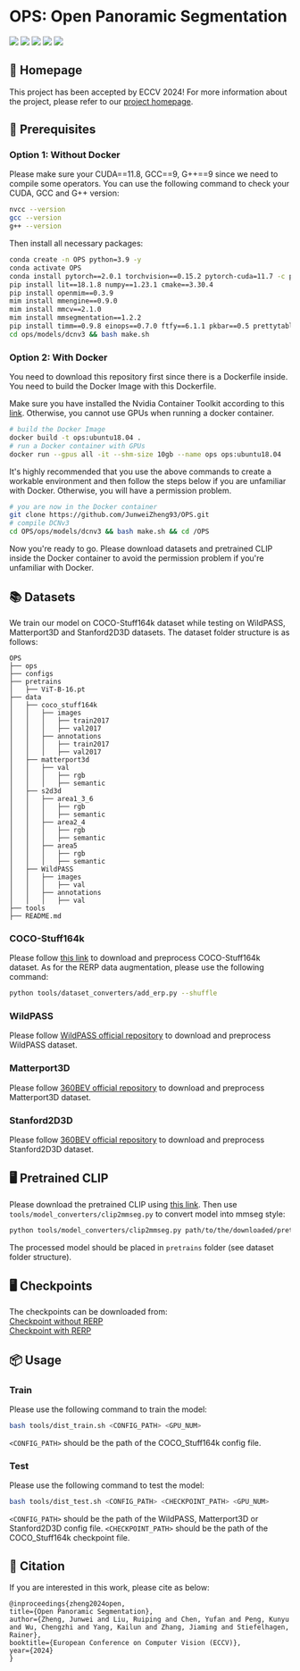 # OPS: Open Panoramic Segmentation

<p>
<a href="https://arxiv.org/pdf/2407.02685">
    <img src="https://img.shields.io/badge/PDF-arXiv-brightgreen" /></a>
<a href="https://junweizheng93.github.io/publications/OPS/OPS.html">
    <img src="https://img.shields.io/badge/Project-Homepage-red" /></a>
<a href="https://pytorch.org/">
    <img src="https://img.shields.io/badge/Framework-PyTorch-orange" /></a>
<a href="https://github.com/open-mmlab/mmsegmentation">
    <img src="https://img.shields.io/badge/Framework-mmsegmentation%201.x-yellowgreen" /></a>
<a href="https://github.com/JunweiZheng93/OPS/blob/main/LICENSE">
    <img src="https://img.shields.io/badge/License-Apache_2.0-blue.svg" /></a>
</p>


## 🏡 Homepage

This project has been accepted by ECCV 2024! For more information about the project, please refer to our [project homepage](https://junweizheng93.github.io/publications/OPS/OPS.html).

## 🔧 Prerequisites

### Option 1: Without Docker

Please make sure your CUDA==11.8, GCC==9, G++==9 since we need to compile some operators. You can use the following command to check your CUDA, GCC and G++ version:

```bash
nvcc --version
gcc --version
g++ --version
```

Then install all necessary packages:

```bash
conda create -n OPS python=3.9 -y
conda activate OPS
conda install pytorch==2.0.1 torchvision==0.15.2 pytorch-cuda=11.7 -c pytorch -c nvidia -y
pip install lit==18.1.8 numpy==1.23.1 cmake==3.30.4
pip install openmim==0.3.9
mim install mmengine==0.9.0
mim install mmcv==2.1.0
mim install mmsegmentation==1.2.2
pip install timm==0.9.8 einops==0.7.0 ftfy==6.1.1 pkbar==0.5 prettytable==3.9.0 py360convert==0.1.0 regex==2023.10.3 six==1.16.0
cd ops/models/dcnv3 && bash make.sh
```

### Option 2: With Docker

You need to download this repository first since there is a Dockerfile inside. You need to build the Docker Image with this Dockerfile.

Make sure you have installed the Nvidia Container Toolkit according to this [link](https://stackoverflow.com/questions/75118992/docker-error-response-from-daemon-could-not-select-device-driver-with-capab). Otherwise, you cannot use GPUs when running a docker container.

```bash
# build the Docker Image
docker build -t ops:ubuntu18.04 .
# run a Docker container with GPUs
docker run --gpus all -it --shm-size 10gb --name ops ops:ubuntu18.04
```

It's highly recommended that you use the above commands to create a workable environment and then follow the steps below if you are unfamiliar with Docker. Otherwise, you will have a permission problem.

```bash
# you are now in the Docker container
git clone https://github.com/JunweiZheng93/OPS.git
# compile DCNv3
cd OPS/ops/models/dcnv3 && bash make.sh && cd /OPS
```
Now you're ready to go. Please download datasets and pretrained CLIP inside the Docker container to avoid the permission problem if you're unfamiliar with Docker.

## 📚 Datasets

We train our model on COCO-Stuff164k dataset while testing on WildPASS, Matterport3D and Stanford2D3D datasets.
The dataset folder structure is as follows:

```
OPS
├── ops
├── configs
├── pretrains
│   ├── ViT-B-16.pt
├── data
│   ├── coco_stuff164k
│   │   ├── images
│   │   │   ├── train2017
│   │   │   ├── val2017
│   │   ├── annotations
│   │   │   ├── train2017
│   │   │   ├── val2017
│   ├── matterport3d
│   │   ├── val
│   │   │   ├── rgb
│   │   │   ├── semantic
│   ├── s2d3d
│   │   ├── area1_3_6
│   │   │   ├── rgb
│   │   │   ├── semantic
│   │   ├── area2_4
│   │   │   ├── rgb
│   │   │   ├── semantic
│   │   ├── area5
│   │   │   ├── rgb
│   │   │   ├── semantic
│   ├── WildPASS
│   │   ├── images
│   │   │   ├── val
│   │   ├── annotations
│   │   │   ├── val
├── tools
├── README.md
```

### COCO-Stuff164k

Please follow [this link](https://github.com/open-mmlab/mmsegmentation/blob/main/docs/en/user_guides/2_dataset_prepare.md#coco-stuff-164k) to download
and preprocess COCO-Stuff164k dataset. As for the RERP data augmentation, please use the following command:

```bash
python tools/dataset_converters/add_erp.py --shuffle
```

### WildPASS

Please follow [WildPASS official repository](https://github.com/elnino9ykl/WildPASS) to download
and preprocess WildPASS dataset.

### Matterport3D

Please follow [360BEV official repository](https://github.com/jamycheung/360BEV) to download
and preprocess Matterport3D dataset.

### Stanford2D3D

Please follow [360BEV official repository](https://github.com/jamycheung/360BEV) to download
and preprocess Stanford2D3D dataset.

## 🖥 Pretrained CLIP

Please download the pretrained CLIP using [this link](https://openaipublic.azureedge.net/clip/models/5806e77cd80f8b59890b7e101eabd078d9fb84e6937f9e85e4ecb61988df416f/ViT-B-16.pt).
Then use `tools/model_converters/clip2mmseg.py` to convert model into mmseg style:

```bash
python tools/model_converters/clip2mmseg.py path/to/the/downloaded/pretrained/model/ViT-B-16.pt pretrains/ViT-B-16.pt  # the first path is the path of the downloaded model, the second one is the converted model
```

The processed model should be placed in `pretrains` folder (see dataset folder structure).

## 🖥 Checkpoints

The checkpoints can be downloaded from: <br>
[Checkpoint without RERP](https://drive.google.com/file/d/1MxM5oFZnj4OnmdeDQdXrnZ9AoFNpc2Gg/view?usp=sharing)  <br>
[Checkpoint with RERP](https://drive.google.com/file/d/1zgEXNOOHojQ7XRl-DHVGPh4lA4RtBv84/view?usp=sharing)

## 📦 Usage

### Train

Please use the following command to train the model:

```bash
bash tools/dist_train.sh <CONFIG_PATH> <GPU_NUM>
```

`<CONFIG_PATH>` should be the path of the COCO_Stuff164k config file.

### Test

Please use the following command to test the model:

```bash
bash tools/dist_test.sh <CONFIG_PATH> <CHECKPOINT_PATH> <GPU_NUM>
```

`<CONFIG_PATH>` should be the path of the WildPASS, Matterport3D or Stanford2D3D config file. `<CHECKPOINT_PATH>` should be the path of the COCO_Stuff164k checkpoint file.

## 📖 Citation
If you are interested in this work, please cite as below:

```text
@inproceedings{zheng2024open,
title={Open Panoramic Segmentation},
author={Zheng, Junwei and Liu, Ruiping and Chen, Yufan and Peng, Kunyu and Wu, Chengzhi and Yang, Kailun and Zhang, Jiaming and Stiefelhagen, Rainer},
booktitle={European Conference on Computer Vision (ECCV)},
year={2024}
}
```
